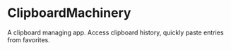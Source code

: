 # ClipboardMachinery
A clipboard managing app. Access clipboard history, quickly paste entries from favorites. 
